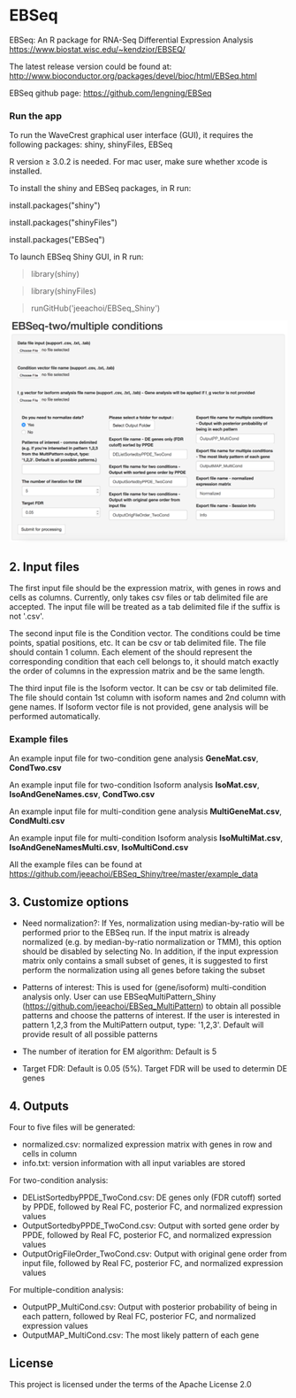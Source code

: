 # EBSeq
EBSeq: An R package for RNA-Seq Differential Expression Analysis https://www.biostat.wisc.edu/~kendzior/EBSEQ/

The latest release version could be found at: http://www.bioconductor.org/packages/devel/bioc/html/EBSeq.html 

EBSeq github page: https://github.com/lengning/EBSeq

### Run the app
To run the WaveCrest graphical user interface (GUI), it requires the following packages: shiny, shinyFiles, EBSeq

R version ≥ 3.0.2 is needed. For mac user, make sure whether xcode is installed.

To install the shiny and EBSeq packages, in R run:

install.packages("shiny")

install.packages("shinyFiles")

install.packages("EBSeq")

To launch EBSeq Shiny GUI, in R run:

> library(shiny)

> library(shinyFiles)

> runGitHub('jeeachoi/EBSeq_Shiny')

![Screenshot](https://github.com/jeeachoi/EBSeq_Shiny/blob/master/EBSeqShiny.png)

## 2. Input files

The first input file should be the expression matrix, with genes in rows and cells as columns. 
Currently, only takes csv files or tab delimited file are accepted.
The input file will be treated as a tab delimited file if the suffix is not '.csv'.

The second input file is the Condition vector. The conditions could be time points, spatial positions, etc. 
It can be csv or tab delimited file. The file should contain 1 column. Each element of the should represent the corresponding condition that each cell belongs to, it should match exactly the order of columns in the expression matrix and be the same length. 

The third input file is the Isoform vector. It can be csv or tab delimited file. The file should contain
1st column with isoform names and 2nd column with gene names. If Isoform vector file is not provided, gene analysis will be performed automatically.

### Example files
An example input file for two-condition gene analysis **GeneMat.csv**, **CondTwo.csv**

An example input file for two-condition Isoform analysis **IsoMat.csv**, **IsoAndGeneNames.csv**, **CondTwo.csv** 

An example input file for multi-condition gene analysis **MultiGeneMat.csv**, **CondMulti.csv**

An example input file for multi-condition Isoform analysis **IsoMultiMat.csv**, **IsoAndGeneNamesMulti.csv**, **IsoMultiCond.csv** 

All the example files can be found at https://github.com/jeeachoi/EBSeq_Shiny/tree/master/example_data   

## 3. Customize options

- Need normalization?: If Yes, normalization using median-by-ratio will be performed prior to the EBSeq run. If the input matrix is already normalized (e.g. by median-by-ratio normalization or TMM), this option should be disabled by selecting No. In addition, if the input expression matrix only contains a small subset of genes, it is suggested to first perform the normalization using all genes before taking the subset

- Patterns of interest: This is used for (gene/isoform) multi-condition analysis only. User can use EBSeqMultiPattern_Shiny (https://github.com/jeeachoi/EBSeq_MultiPattern) to obtain all possible patterns and choose the patterns of interest. If the user is interested in pattern 1,2,3 from the MultiPattern output, type: '1,2,3'. Default will provide result of all possible patterns

- The number of iteration for EM algorithm: Default is 5

- Target FDR: Default is 0.05 (5%). Target FDR will be used to determin DE genes


## 4. Outputs
Four to five files will be generated:
-	normalized.csv: normalized expression matrix with genes in row and cells in column
- info.txt: version information with all input variables are stored

For two-condition analysis:
- DEListSortedbyPPDE_TwoCond.csv: DE genes only (FDR cutoff) sorted by PPDE, followed by Real FC, posterior FC, and normalized expression values
- OutputSortedbyPPDE_TwoCond.csv: Output with sorted gene order by PPDE, followed by Real FC, posterior FC, and normalized expression values
- OutputOrigFileOrder_TwoCond.csv: Output with original gene order from input file, followed by Real FC, posterior FC, and normalized expression values

For multiple-condition analysis:
- OutputPP_MultiCond.csv: Output with posterior probability of being in each pattern, followed by Real FC, posterior FC, and normalized expression values
- OutputMAP_MultiCond.csv: The most likely pattern of each gene

## License
This project is licensed under the terms of the Apache License 2.0


